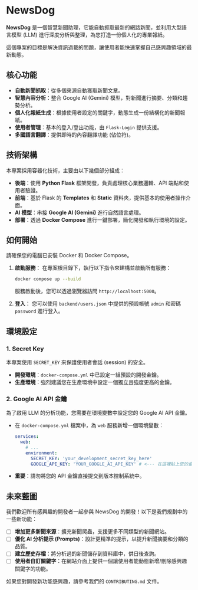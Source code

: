 # NewsDog

**NewsDog** 是一個智慧新聞助理，它能自動抓取最新的網路新聞，並利用大型語言模型 (LLM) 進行深度分析與整理，為您打造一份個人化的專業報紙。

這個專案的目標是解決資訊過載的問題，讓使用者能快速掌握自己感興趣領域的最新動態。

## 核心功能

- **自動新聞抓取**：從多個來源自動獲取新聞文章。
- **智慧內容分析**：整合 Google AI (Gemini) 模型，對新聞進行摘要、分類和趨勢分析。
- **個人化報紙生成**：根據使用者設定的關鍵字，動態生成一份結構化的新聞報紙。
- **使用者管理**：基本的登入/登出功能，由 `Flask-Login` 提供支援。
- **多國語言翻譯**：提供即時的內容翻譯功能 (佔位符)。

## 技術架構

本專案採用容器化技術，主要由以下幾個部分組成：

- **後端**：使用 **Python Flask** 框架開發，負責處理核心業務邏輯、API 端點和使用者驗證。
- **前端**：基於 Flask 的 **Templates** 和 **Static** 資料夾，提供基本的使用者操作介面。
- **AI 模型**：串接 **Google AI (Gemini)** 進行自然語言處理。
- **部署**：透過 **Docker Compose** 進行一鍵部署，簡化開發和執行環境的設定。

## 如何開始

請確保您的電腦已安裝 Docker 和 Docker Compose。

1.  **啟動服務**：
    在專案根目錄下，執行以下指令來建構並啟動所有服務：
    ```bash
    docker compose up --build
    ```
    服務啟動後，您可以透過瀏覽器訪問 `http://localhost:5000`。

2.  **登入**：
    您可以使用 `backend/users.json` 中提供的預設帳號 `admin` 和密碼 `password` 進行登入。

## 環境設定

### 1. Secret Key

本專案使用 `SECRET_KEY` 來保護使用者會話 (session) 的安全。

- **開發環境**：`docker-compose.yml` 中已設定一組預設的開發金鑰。
- **生產環境**：強烈建議您在生產環境中設定一個獨立且強度更高的金鑰。

### 2. Google AI API 金鑰

為了啟用 LLM 的分析功能，您需要在環境變數中設定您的 Google AI API 金鑰。

- 在 `docker-compose.yml` 檔案中，為 `web` 服務新增一個環境變數：
  ```yaml
  services:
    web:
      # ...
      environment:
        SECRET_KEY: 'your_development_secret_key_here'
        GOOGLE_API_KEY: 'YOUR_GOOGLE_AI_API_KEY' # <--- 在這裡貼上您的金鑰
  ```
- **重要**：請勿將您的 API 金鑰直接提交到版本控制系統中。

## 未來藍圖

我們歡迎所有感興趣的開發者一起參與 NewsDog 的開發！以下是我們規劃中的一些新功能：

- [ ] **增加更多新聞來源**：擴充新聞爬蟲，支援更多不同類型的新聞網站。
- [ ] **優化 AI 分析提示 (Prompts)**：設計更精準的提示，以提升新聞摘要和分類的品質。
- [ ] **建立歷史存檔**：將分析過的新聞儲存到資料庫中，供日後查詢。
- [ ] **使用者自訂關鍵字**：在網站介面上提供一個讓使用者能動態新增/刪除感興趣關鍵字的功能。

如果您對開發新功能感興趣，請參考我們的 `CONTRIBUTING.md` 文件。
